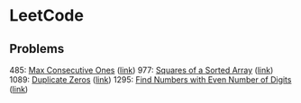 # LeetCode

## Problems
485: [Max Consecutive Ones](./problems/Max%20Consecutive%20Ones/) ([link](https://leetcode.com/problems/max-consecutive-ones/))
977: [Squares of a Sorted Array](./problems/Squares%20of%20a%20Sorted%20Array/) ([link](https://leetcode.com/problems/squares-of-a-sorted-array/))
1089: [Duplicate Zeros](./problems/Duplicate%20Zeros/) ([link](https://leetcode.com/problems/duplicate-zeros/))
1295: [Find Numbers with Even Number of Digits](./problems/Find%20Numbers%20with%20Even%20Number%20of%20Digits/) ([link](https://leetcode.com/problems/find-numbers-with-even-number-of-digits/))